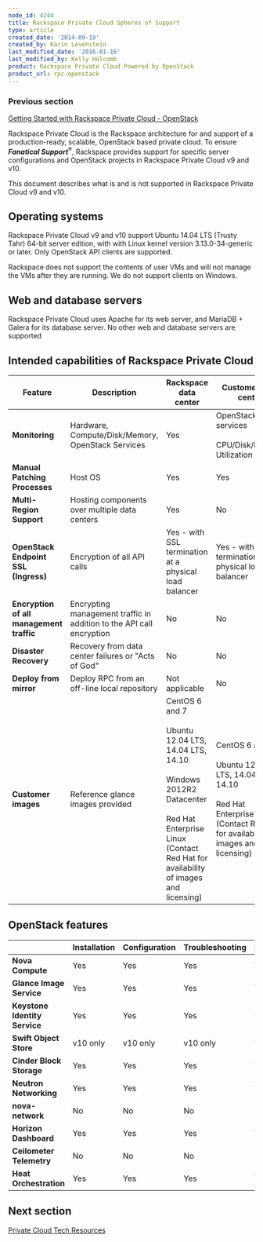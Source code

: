 ```yaml
---
node_id: 4244
title: Rackspace Private Cloud Spheres of Support
type: article
created_date: '2014-09-19'
created_by: Karin Levenstein
last_modified_date: '2016-01-16'
last_modified_by: Kelly Holcomb
product: Rackspace Private Cloud Powered by OpenStack
product_url: rpc-openstack
---
```


### Previous section
[Getting Started with Rackspace Private Cloud - OpenStack](/how-to/rpc-openstack)

Rackspace Private Cloud is the Rackspace architecture for and support of a production-ready, scalable, OpenStack based private cloud. To ensure ***Fanatical Support***<sup>&reg;</sup>, Rackspace provides support for specific server configurations and OpenStack projects in Rackspace Private Cloud v9 and v10.

This document describes what is and is not supported in Rackspace Private Cloud v9 and v10.

## Operating systems

Rackspace Private Cloud v9 and v10 support Ubuntu 14.04 LTS (Trusty Tahr) 64-bit server edition, with with Linux kernel version 3.13.0-34-generic or later. Only OpenStack API clients are supported.

Rackspace does not support the contents of user VMs and will not manage the VMs after they are running. We do not support clients on Windows.

## Web and database servers

Rackspace Private Cloud uses Apache for its web server, and MariaDB + Galera for its database server. No other web and database servers are supported

## Intended capabilities of Rackspace Private Cloud

Feature	| Description	| Rackspace data center	| Customer data center
--- | --- | --- | ---
**Monitoring** | Hardware, Compute/Disk/Memory, OpenStack Services | Yes | OpenStack services </br></br> CPU/Disk/Memory Utilization only
**Manual Patching Processes** |	Host OS |	Yes |	Yes
**Multi-Region Support** | Hosting components over multiple data centers	| Yes |	No
**OpenStack Endpoint SSL (Ingress)** |	Encryption of all API calls	| Yes - with SSL termination at a physical load balancer |	Yes - with SSL termination at a physical load balancer
**Encryption of all management traffic** | Encrypting management traffic in addition to the API call encryption |	No	| No
**Disaster Recovery** |	Recovery from data center failures or "Acts of God"	| No | No
**Deploy from mirror** | Deploy RPC from an off-line local repository | Not applicable |	No
**Customer images** | 	Reference glance images provided	| CentOS 6 and 7 </br></br> Ubuntu 12.04 LTS, 14.04 LTS, 14.10 </br></br> Windows 2012R2 Datacenter </br></br>  Red Hat Enterprise Linux (Contact Red Hat for availability of images and licensing) | CentOS 6 and 7 </br></br> Ubuntu 12.04 LTS, 14.04 LTS, 14.10 </br></br> Red Hat Enterprise Linux (Contact Red Hat for availability of images and licensing)

## OpenStack features

| | Installation |	Configuration	| Troubleshooting	| Monitoring | Patching |
| --- | --- | --- | --- | --- | --- |
| **Nova Compute** |	Yes |	Yes |	Yes	| Yes |	Yes |
| **Glance Image Service** |	Yes |	Yes |	Yes |	Yes |	Yes |
| **Keystone Identity Service** |	Yes |	Yes |	Yes |	Yes |	Yes |
| **Swift Object Store** |	v10 only |	v10 only |	v10 only |	v10 only |	v10 only |
| **Cinder Block Storage** | 	Yes |	Yes |	Yes |	Yes |	Yes |
| **Neutron Networking** |	Yes |	Yes |	Yes |	Yes |	Yes |
| **nova-network** |	No |	No |	No |	No |	No |
| **Horizon Dashboard** |	Yes |	Yes |	Yes |	Yes |	Yes |
| **Ceilometer Telemetry** |	No |	No |	No |	No |	No |
| **Heat Orchestration** |	Yes |	Yes |	Yes |	Yes |	Yes |


## Next section

[Private Cloud Tech
Resources](/how-to/private-cloud-tech-resources)
